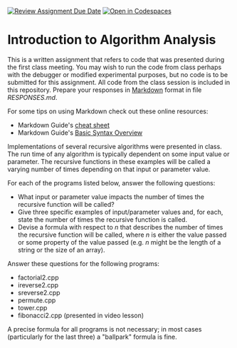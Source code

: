 [![Review Assignment Due Date](https://classroom.github.com/assets/deadline-readme-button-22041afd0340ce965d47ae6ef1cefeee28c7c493a6346c4f15d667ab976d596c.svg)](https://classroom.github.com/a/gOSsUq7W)
[![Open in Codespaces](https://classroom.github.com/assets/launch-codespace-2972f46106e565e64193e422d61a12cf1da4916b45550586e14ef0a7c637dd04.svg)](https://classroom.github.com/open-in-codespaces?assignment_repo_id=20340953)
# Introduction to Algorithm Analysis

This is a written assignment that refers to code that was presented during the first class meeting. You may wish to run the code from class perhaps with the debugger
or modified experimental purposes, but no code is to be submitted for this assignment. All code from the class session is included in this repository. Prepare your responses in
[Markdown](https://gist.github.com/cuonggt/9b7d08a597b167299f0d) format in file
*RESPONSES.md*.

For some tips on using Markdown check out these online resources:
* Markdown Guide's [cheat sheet](https://www.markdownguide.org/cheat-sheet/)
* Markdown Guide's [Basic Syntax Overview](https://www.markdownguide.org/basic-syntax/)

Implementations of several recursive algorithms were presented in class. The run time of any algorithm is typically dependent on some input value or parameter. The recursive functions in these examples will be called a varying number of times depending on
that input or parameter value.

For each of the programs listed below, answer the following questions:

- What input or parameter value impacts the number of times the recursive function will be called?
- Give three specific examples of input/parameter values and, for each, state the number of times the recursive function is called.
- Devise a formula with respect to *n* that describes the number of times the recursive function will be called, where *n* is either the value passed or some property of the value passed (e.g. *n* might be the length of a string or the size of an array).

Answer these questions for the following programs:
- factorial2.cpp
- ireverse2.cpp
- sreverse2.cpp
- permute.cpp
- tower.cpp
- fibonacci2.cpp (presented in video lesson)

A precise formula for all programs is not necessary; in most cases
(particularly for the last three) a "ballpark" formula is fine.
